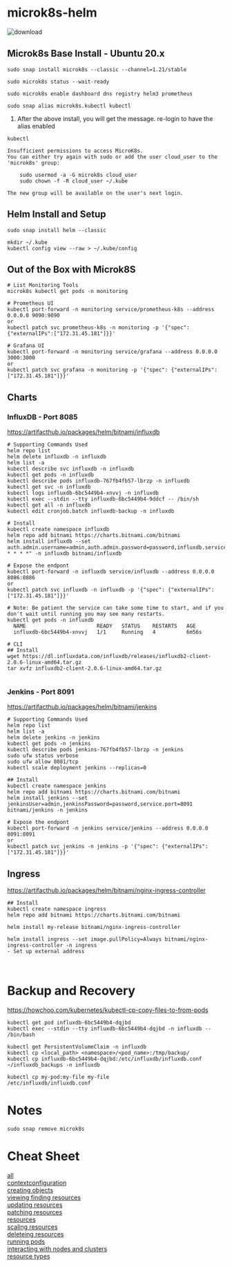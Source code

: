 # microk8s-helm


![download](https://user-images.githubusercontent.com/993459/111545821-ea5d5880-8733-11eb-9352-d22f812e9fb0.png)

## Microk8s Base Install - Ubuntu 20.x
```
sudo snap install microk8s --classic --channel=1.21/stable
```
```
sudo microk8s status --wait-ready 
```
```
sudo microk8s enable dashboard dns registry helm3 prometheus 
```
```
sudo snap alias microk8s.kubectl kubectl    
```
1. After the above install, you will get the message. re-login to have the alias enabled
```
kubectl

Insufficient permissions to access MicroK8s.
You can either try again with sudo or add the user cloud_user to the 'microk8s' group:

    sudo usermod -a -G microk8s cloud_user
    sudo chown -f -R cloud_user ~/.kube

The new group will be available on the user's next login.
```

## Helm Install and Setup
```
sudo snap install helm --classic

mkdir ~/.kube
kubectl config view --raw > ~/.kube/config

```

## Out of the Box with Microk8S
```
# List Monitoring Tools
microk8s kubectl get pods -n monitoring

# Prometheus UI
kubectl port-forward -n monitoring service/prometheus-k8s --address 0.0.0.0 9090:9090
or 
kubectl patch svc prometheus-k8s -n monitoring -p '{"spec": {"externalIPs":["172.31.45.181"]}}'

# Grafana UI
kubectl port-forward -n monitoring service/grafana --address 0.0.0.0 3000:3000
or
kubectl patch svc grafana -n monitoring -p '{"spec": {"externalIPs":["172.31.45.181"]}}'

```

## Charts


### InfluxDB - Port 8085
https://artifacthub.io/packages/helm/bitnami/influxdb
```
# Supporting Commands Used
helm repo list 
helm delete influxdb -n influxdb
helm list -a
kubectl describe svc influxdb -n influxdb
kubectl get pods -n influxdb
kubectl describe pods influxdb-767fb4fb57-lbrzp -n influxdb
kubectl get svc -n influxdb
kubectl logs influxdb-6bc5449b4-xnvvj -n influxdb
kubectl exec --stdin --tty influxdb-6bc5449b4-9ddcf -- /bin/sh 
kubectl get all -n influxdb
kubectl edit cronjob.batch influxdb-backup -n influxdb

# Install 
kubectl create namespace influxdb
helm repo add bitnami https://charts.bitnami.com/bitnami
helm install influxdb --set auth.admin.username=admin,auth.admin.password=password,influxdb.service.type=LoadBalancer,backup.enabled=true,backup.cronjob.schedule="*/15 * * * *" -n influxdb bitnami/influxdb

# Expose the endpont
kubectl port-forward -n influxdb service/influxdb --address 0.0.0.0 8086:8086
or
kubectl patch svc influxdb -n influxdb -p '{"spec": {"externalIPs":["172.31.45.181"]}}'

# Note: Be patient the service can take some time to start, and if you don't wait until running you may see many restarts.
kubectl get pods -n influxdb 
  NAME                       READY   STATUS    RESTARTS   AGE 
  influxdb-6bc5449b4-xnvvj   1/1     Running   4          6m56s 

# CLI
## Install
wget https://dl.influxdata.com/influxdb/releases/influxdb2-client-2.0.6-linux-amd64.tar.gz
tar xvfz influxdb2-client-2.0.6-linux-amd64.tar.gz


```

### Jenkins - Port 8091
https://artifacthub.io/packages/helm/bitnami/jenkins
```
# Supporting Commands Used
helm repo list 
helm list -a
helm delete jenkins -n jenkins
kubectl get pods -n jenkins
kubectl describe pods jenkins-767fb4fb57-lbrzp -n jenkins
sudo ufw status verbose
sudo ufw allow 8081/tcp
kubectl scale deployment jenkins --replicas=0

## Install
kubectl create namespace jenkins
helm repo add bitnami https://charts.bitnami.com/bitnami
helm install jenkins --set jenkinsUser=admin,jenkinsPassword=password,service.port=8091 bitnami/jenkins -n jenkins

# Expose the endpont
kubectl port-forward -n jenkins service/jenkins --address 0.0.0.0 8091:8091
or
kubectl patch svc jenkins -n jenkins -p '{"spec": {"externalIPs":["172.31.45.181"]}}'

```

## Ingress
https://artifacthub.io/packages/helm/bitnami/nginx-ingress-controller
```
## Install
kubectl create namespace ingress
helm repo add bitnami https://charts.bitnami.com/bitnami

helm install my-release bitnami/nginx-ingress-controller

helm install ingress --set image.pullPolicy=Always bitnami/nginx-ingress-controller -n ingress
- Set up external address



```



# Backup and Recovery  
 https://howchoo.com/kubernetes/kubectl-cp-copy-files-to-from-pods
```
kubectl get pod influxdb-6bc5449b4-dqjbd
kubectl exec --stdin --tty influxdb-6bc5449b4-dqjbd -n influxdb -- /bin/bash 

kubectl get PersistentVolumeClaim -n influxdb
kubectl cp <local_path> <namespace>/<pod_name>:/tmp/backup/
kubectl cp influxdb-6bc5449b4-dqjbd:/etc/influxdb/influxdb.conf ~/influxdb_backups -n influxdb

kubectl cp my-pod:my-file my-file
/etc/influxdb/influxdb.conf

```

# Notes
```
sudo snap remove microk8s
```

# Cheat Sheet
[all](https://kubernetes.io/docs/reference/kubectl/cheatsheet)   
[contextconfiguration](https://kubernetes.io/docs/reference/kubectl/cheatsheet/#kubectl-context-and-configuration)  
[creating objects](https://kubernetes.io/docs/reference/kubectl/cheatsheet/#creating-objects)  
[viewing finding resources](https://kubernetes.io/docs/reference/kubectl/cheatsheet/#viewing-finding-resources)  
[updating resources](https://kubernetes.io/docs/reference/kubectl/cheatsheet/#updating-resources)  
[patching resources](https://kubernetes.io/docs/reference/kubectl/cheatsheet/#patching-resources)  
[resources](https://kubernetes.io/docs/reference/kubectl/cheatsheet/#editing-resources)  
[scaling resources](https://kubernetes.io/docs/reference/kubectl/cheatsheet/#scaling-resources)  
[deleteing resources](https://kubernetes.io/docs/reference/kubectl/cheatsheet/#deleting-resources)  
[running pods](https://kubernetes.io/docs/reference/kubectl/cheatsheet/#interacting-with-running-pods)  
[interacting with nodes and clusters](https://kubernetes.io/docs/reference/kubectl/cheatsheet/#interacting-with-nodes-and-cluster)  
[resource types](https://kubernetes.io/docs/reference/kubectl/cheatsheet/#resource-types)  



